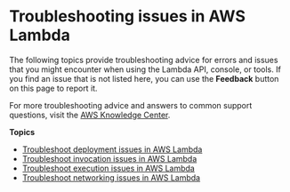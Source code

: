 # Troubleshooting issues in AWS Lambda<a name="lambda-troubleshooting"></a>

The following topics provide troubleshooting advice for errors and issues that you might encounter when using the Lambda API, console, or tools\. If you find an issue that is not listed here, you can use the **Feedback** button on this page to report it\.

For more troubleshooting advice and answers to common support questions, visit the [AWS Knowledge Center](https://aws.amazon.com/premiumsupport/knowledge-center/#AWS_Lambda)\.

**Topics**
+ [Troubleshoot deployment issues in AWS Lambda](troubleshooting-deployment.md)
+ [Troubleshoot invocation issues in AWS Lambda](troubleshooting-invocation.md)
+ [Troubleshoot execution issues in AWS Lambda](troubleshooting-execution.md)
+ [Troubleshoot networking issues in AWS Lambda](troubleshooting-networking.md)